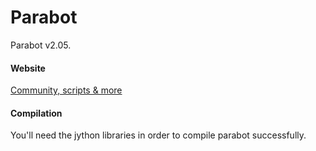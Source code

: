 # Parabot

Parabot v2.05.

#### Website

[Community, scripts & more](http://www.parabot.org/)

#### Compilation

You'll need the jython libraries in order to compile parabot successfully.